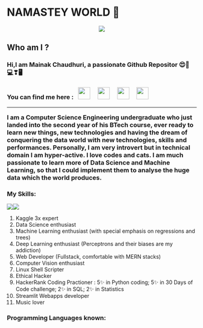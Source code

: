 # NAMASTEY WORLD 🙏
<center><img src="https://media3.giphy.com/media/SbKNFpFZEumGTkgPgA/source.gif"></center>
 
## Who am I ?
<h3> Hi,I am Mainak Chaudhuri, a passionate Github Repositor 😍💖💻❣🖥</h3>
<h3> You can find me here : 
<span><a href="http://www.github.com/MainakRepositor" title="Github"><i style="margin-right: 0.5em; color: #FFFFFF;" class="icon-home icon-4x"></i><img height="32" width="32" src="https://cdn.jsdelivr.net/npm/simple-icons@latest/icons/github.svg" /></a>&nbsp&nbsp&nbsp<a href="https://www.linkedin.com/in/mainak-chaudhuri-127898176/" title="Linkedin"><i style="margin-right: 0.5em; color: #0000FF;" class="icon-home icon-4x"></i><img height="32" width="32" src="https://cdn.jsdelivr.net/npm/simple-icons@latest/icons/linkedin.svg" /></a>&nbsp&nbsp&nbsp<a href="https://www.kaggle.com/mainakchaudhuri" title="Kaggle"><i style="margin-right: 0.5em; color: #0000FF;" class="icon-home icon-4x"></i><img height="32" width="32" src="https://cdn.jsdelivr.net/npm/simple-icons@latest/icons/kaggle.svg" /></a>&nbsp&nbsp&nbsp<a href="https://www.hackerrank.com/sultankhilji001" title="HackerRank"><i style="margin-right: 0.5em; color: #0000FF;" class="icon-home icon-4x"></i><img height="32" width="32" src="https://cdn.jsdelivr.net/npm/simple-icons@latest/icons/hackerrank.svg" /></a></span>
<br>
<hr>
I am a Computer Science Engineering undergraduate who just landed into the second year of his BTech course, ever ready to learn new things, new technologies and having the dream of conquering the data world with new technologies, skills and performances. Personally, I am very introvert but in technical domain I am hyper-active. I love codes and cats. I am much passionate to learn more of Data Science and Machine Learning, so that I could implement them to analyse the huge data which the world produces.
<br>

### My Skills:
<span><img src="https://lh3.googleusercontent.com/proxy/w03M-2k3dQ9kFrapQmCrieFqJkv1HxTOb2A60Z3GdSlUgp0R-ulNy2D_TiEHCerlBx_7QPEeucGycLh49zaOuP4FlYJe"><img src="https://i.pinimg.com/originals/2e/b2/5d/2eb25d7e596698a326cb18ea6ad72f2a.gif"></span>
<ol>
  <li>Kaggle 3x expert</li>
  <li>Data Science enthusiast</li>
  <li>Machine Learning enthusiast (with special emphasis on regressions and trees)</li>
  <li>Deep Learning enthusiast (Perceptrons and their biases are my addiction)</li>
  <li>Web Developer (Fullstack, comfortable with MERN stacks)</li>
  <li>Computer Vision enthusiast</li>
  <li>Linux Shell Scripter</li>
  <li>Ethical Hacker</li>
  <li>HackerRank Coding Practioner : 5✨ in Python coding; 5✨ in 30 Days of Code challenge; 2✨ in SQL; 2✨ in Statistics </li>
  <li>Streamlit Webapps developer</li>
  <li>Music lover</li>
  </ol>
    
### Programming Languages known:

  
  
  
[1]: http://www.github.com/MainakRepositor
[2]: https://www.linkedin.com/in/mainak-chaudhuri-127898176/
